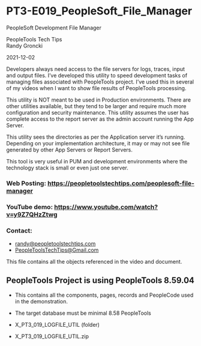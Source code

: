 # PT3-E019_PeopleSoft_File_Manager
PeopleSoft Development File Manager

PeopleTools Tech Tips    
Randy Groncki

2021-12-02

Developers always need access to the file servers for logs, traces, input and output files. I’ve developed this utility to speed development tasks of managing files associated with PeopleTools project. I’ve used this in several of my videos when I want to show file results of PeopleTools processing.

This utility is NOT meant to be used in Production environments. There are other utilities available, but they tend to be larger and require much more configuration and security maintenance. This utility assumes the user has complete access to the report server as the admin account running the App Server.

This utility sees the directories as per the Application server it’s running. Depending on your implementation architecture, it may or may not see file generated by other App Servers or Report Servers.

This tool is very useful in PUM and development environments where the technology stack is small or even just one server.

### Web Posting: https://peopletoolstechtips.com/peoplesoft-file-manager

### YouTube demo: https://www.youtube.com/watch?v=y9Z7QHzZtwg

### Contact:  
* randy@peopletoolstechtips.com  
* PeopleToolsTechTips@Gmail.com

This file contains all the objects referenced in the video and document.

## PeopleTools Project is using PeopleTools 8.59.04
  * This contains all the components, pages, records and PeopleCode used in the demonstration.
  * The target database must be minimal 8.58 PeopleTools

* X_PT3_019_LOGFILE_UTIL (folder)  
* X_PT3_019_LOGFILE_UTIL.zip  
